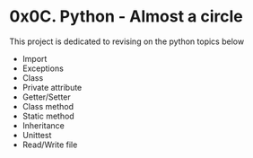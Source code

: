 # 0x0C. Python - Almost a circle
This project is dedicated to revising on the python topics below
- Import
- Exceptions
- Class
- Private attribute
- Getter/Setter
- Class method
- Static method
- Inheritance
- Unittest
- Read/Write file

